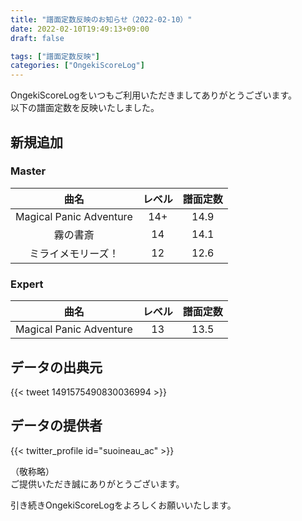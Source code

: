 ```yaml
---
title: "譜面定数反映のお知らせ（2022-02-10）"
date: 2022-02-10T19:49:13+09:00
draft: false

tags: ["譜面定数反映"]
categories: ["OngekiScoreLog"]
---
```


OngekiScoreLogをいつもご利用いただきましてありがとうございます。  
以下の譜面定数を反映いたしました。

<!--more-->

## 新規追加

### Master

| 曲名 | レベル | 譜面定数 |
|:-:|:-:|:-:|
| Magical Panic Adventure | 14+ | 14.9 |
| 霧の書斎 | 14 | 14.1 |
| ミライメモリーズ！ | 12 | 12.6 |

### Expert

| 曲名 | レベル | 譜面定数 |
|:-:|:-:|:-:|
| Magical Panic Adventure | 13 | 13.5 |

## データの出典元

{{< tweet 1491575490830036994 >}}

## データの提供者

{{< twitter_profile id="suoineau_ac" >}}

<!-- （順不同　敬称略）   -->
（敬称略）  
ご提供いただき誠にありがとうございます。

引き続きOngekiScoreLogをよろしくお願いいたします。
